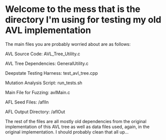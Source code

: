 Welcome to the mess that is the directory I'm using for testing my old AVL implementation
=========================================================================================

The main files you are probably worried about are as follows:

AVL Source Code:                AVL_Tree_Utility.c

AVL Tree Dependencies:          GeneralUtility.c

Deepstate Testing Harness:      test_avl_tree.cpp

Mutation Analysis Script:       run_tests.sh


Main File for Fuzzing:          avlMain.c

AFL Seed Files:                 /aflIn

AFL Output Directory:           /aflOut


The rest of the files are all mostly old dependencies from the original implementation of this AVL tree
as well as data files used, again, in the original implementation. I should probably clean that all up...
